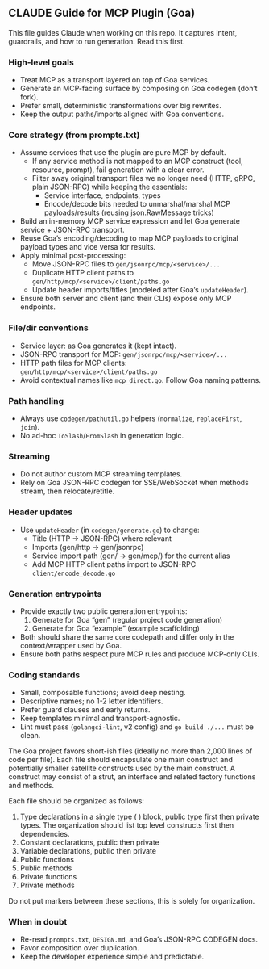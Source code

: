 ## CLAUDE Guide for MCP Plugin (Goa)

This file guides Claude when working on this repo. It captures intent, guardrails, and how to run generation. Read this first.

### High-level goals
- Treat MCP as a transport layered on top of Goa services.
- Generate an MCP-facing surface by composing on Goa codegen (don’t fork).
- Prefer small, deterministic transformations over big rewrites.
- Keep the output paths/imports aligned with Goa conventions.

### Core strategy (from prompts.txt)
- Assume services that use the plugin are pure MCP by default.
  - If any service method is not mapped to an MCP construct (tool, resource, prompt), fail generation with a clear error.
  - Filter away original transport files we no longer need (HTTP, gRPC, plain JSON-RPC) while keeping the essentials:
    - Service interface, endpoints, types
    - Encode/decode bits needed to unmarshal/marshal MCP payloads/results (reusing json.RawMessage tricks)
- Build an in-memory MCP service expression and let Goa generate service + JSON-RPC transport.
- Reuse Goa’s encoding/decoding to map MCP payloads to original payload types and vice versa for results.
- Apply minimal post-processing:
  - Move JSON-RPC files to `gen/jsonrpc/mcp/<service>/...`
  - Duplicate HTTP client paths to `gen/http/mcp/<service>/client/paths.go`
  - Update header imports/titles (modeled after Goa’s `updateHeader`).
- Ensure both server and client (and their CLIs) expose only MCP endpoints.

### File/dir conventions
- Service layer: as Goa generates it (kept intact).
- JSON-RPC transport for MCP: `gen/jsonrpc/mcp/<service>/...`
- HTTP path files for MCP clients: `gen/http/mcp/<service>/client/paths.go`
- Avoid contextual names like `mcp_direct.go`. Follow Goa naming patterns.

### Path handling
- Always use `codegen/pathutil.go` helpers (`normalize`, `replaceFirst`, `join`).
- No ad-hoc `ToSlash`/`FromSlash` in generation logic.

### Streaming
- Do not author custom MCP streaming templates.
- Rely on Goa JSON-RPC codegen for SSE/WebSocket when methods stream, then relocate/retitle.

### Header updates
- Use `updateHeader` (in `codegen/generate.go`) to change:
  - Title (HTTP → JSON-RPC) where relevant
  - Imports (gen/http → gen/jsonrpc)
  - Service import path (gen/<service> → gen/mcp/<service>) for the current alias
  - Add MCP HTTP client paths import to JSON-RPC `client/encode_decode.go`

### Generation entrypoints
- Provide exactly two public generation entrypoints:
  1) Generate for Goa “gen” (regular project code generation)
  2) Generate for Goa “example” (example scaffolding)
- Both should share the same core codepath and differ only in the context/wrapper used by Goa.
- Ensure both paths respect pure MCP rules and produce MCP-only CLIs.

### Coding standards
- Small, composable functions; avoid deep nesting.
- Descriptive names; no 1-2 letter identifiers.
- Prefer guard clauses and early returns.
- Keep templates minimal and transport-agnostic.
- Lint must pass (`golangci-lint`, v2 config) and `go build ./...` must be clean.

The Goa project favors short-ish files (ideally no more than 2,000 lines of code
per file).  Each file should encapsulate one main construct and potentially
smaller satellite constructs used by the main construct. A construct may consist
of a strut, an interface and related factory functions and methods.

Each file should be organized as follows:

1. Type declarations in a single type ( ) block, public type first then private
   types. The organization should list top level constructs first then
   dependencies.
2. Constant declarations, public then private
3. Variable declarations, public then private
4. Public functions
5. Public methods
6. Private functions
7. Private methods

Do not put markers between these sections, this is solely for organization.


### When in doubt
- Re-read `prompts.txt`, `DESIGN.md`, and Goa’s JSON-RPC CODEGEN docs.
- Favor composition over duplication.
- Keep the developer experience simple and predictable.


